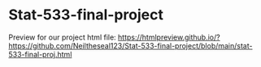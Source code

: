 # Stat-533-final-project

Preview for our project html file:
<a href="https://htmlpreview.github.io/?https://github.com/Neiltheseal123/Stat-533-final-project/blob/main/stat-533-final-proj.html" target="_blank">https://htmlpreview.github.io/?https://github.com/Neiltheseal123/Stat-533-final-project/blob/main/stat-533-final-proj.html</a>
